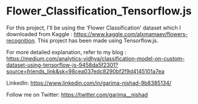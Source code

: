 # Flower_Classification_Tensorflow.js

For this project, I'll be using the 'Flower Classification' dataset which I downloaded from Kaggle : https://www.kaggle.com/alxmamaev/flowers-recognition. This project has been made using Tensorflow.js. 

For more detailed explanation, refer to my blog : https://medium.com/analytics-vidhya/classification-model-on-custom-dataset-using-tensorflow-js-9458da5f2301?source=friends_link&sk=98cea037edc8290bf2f9d4145101a7ea

LinkedIn: https://www.linkedin.com/in/garima-nishad-9b8385134/

Follow me on Twitter: https://twitter.com/garima__nishad
